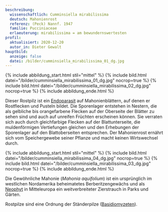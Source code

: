 ```yaml
---
beschreibung:
  wissenschaftlich: Cumminsiella mirabilissima
  deutsch: Mahonienrost
  referenz: (Peck) Nannf. 1947
  familie: Pucciniaceae
  erlaeuterung: mirabilissima = am bewundernswertesten
profil:
  aktualisiert: 2020-12-20
  autor_in: Dieter Gewalt
hauptbild:
  anzeige: false
  datei: /bilder/cumminsiella_mirabilissima_01_dg.jpg
---
```

{% include abbildung_start.html stil="mittel" %}
{% include bild.html datei="/bilder/cumminsiella_mirabilissima_01_dg.jpg" nocrop=true %}
{% include bild.html datei="/bilder/cumminsiella_mirabilissima_02_dg.jpg" nocrop=true %}
{% include abbildung_ende.html %}

Dieser Rostpilz ist ein [Endoparasit](Endoparasit "Glossar") auf Mahonienblättern, auf denen er Rostflecken und Pusteln bildet. Die Sporenlager entstehen in Nestern, die als gelbliche bis orangefarbene Flecken auf der Oberseite der Blätter zu sehen sind und auch auf unreifen Früchten erscheinen können. Sie verraten sich auch durch gleichfarbige Flecken auf der Blattunterseite, die muldenförmigen Vertiefungen gleichen und den Erhebungen der Sporenlager auf den Blattoberseiten entsprechen. Der Mahonienrost ernährt sich vom Speichergewebe seiner Pflanze und macht keinen Wirtswechsel durch.

{% include abbildung_start.html stil="mittel" %}
{% include bild.html datei="/bilder/cumminsiella_mirabilissima_04_dg.jpg" nocrop=true %}
{% include bild.html datei="/bilder/cumminsiella_mirabilissima_03_dg.jpg" nocrop=true %}
{% include abbildung_ende.html %}

Die Gewöhnliche Mahonie (*Mahonia aquifolium*) ist ein ursprünglich im westlichen Nordamerika beheimatetes Berberitzengewächs und als [Neophyt](Neophyt "Glossar") in Mitteleuropa ein weitverbreiteter Zierstrauch in Parks und Gärten. 

Rostpilze sind eine Ordnung der Ständerpilze ([Basidiomyzeten](Basidiomyzeten "Glossar")).